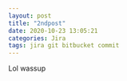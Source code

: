 ```yaml
---
layout: post
title: "2ndpost"
date: 2020-10-23 13:05:21
categories: Jira
tags: jira git bitbucket commit
---
```


Lol wassup

